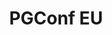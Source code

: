 ---
title: PGConf EU
emoji: 🐘
colorFrom: yellow
colorTo: purple
sdk: gradio
app_file: app.py
pinned: false
---